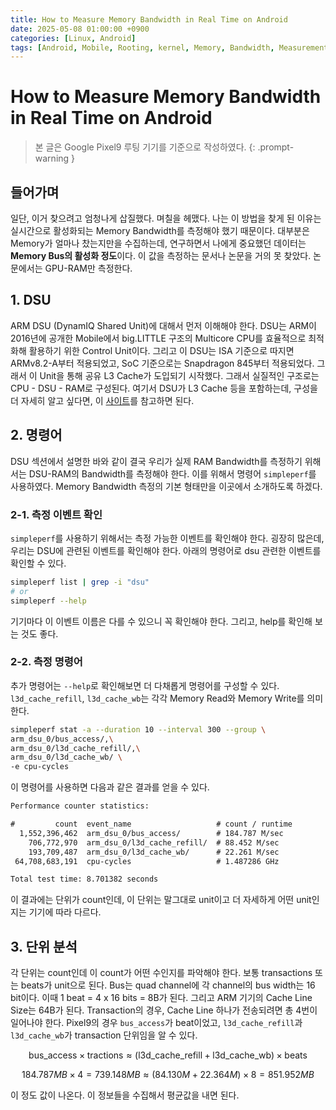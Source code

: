 ```yaml
---
title: How to Measure Memory Bandwidth in Real Time on Android
date: 2025-05-08 01:00:00 +0900
categories: [Linux, Android]
tags: [Android, Mobile, Rooting, kernel, Memory, Bandwidth, Measurement]
---
```


# How to Measure Memory Bandwidth in Real Time on Android

> 본 글은 Google Pixel9 루팅 기기를 기준으로 작성하였다.
{: .prompt-warning }

## 들어가며

일단, 이거 찾으려고 엄청나게 삽질했다. 며칠을 헤맸다.
나는 이 방법을 찾게 된 이유는 실시간으로 활성화되는 Memory Bandwidth를 측정해야 했기 때문이다.
대부분은 Memory가 얼마나 찼는지만을 수집하는데, 연구하면서 나에게 중요했던 데이터는 **Memory Bus의 활성화 정도**이다.
이 값을 측정하는 문서나 논문을 거의 못 찾았다.
논문에서는 GPU-RAM만 측정한다.

## 1. DSU

ARM DSU (DynamIQ Shared Unit)에 대해서 먼저 이해해야 한다. DSU는 ARM이 2016년에 공개한 Mobile에서 big.LITTLE 구조의 Multicore CPU를 효율적으로 최적화해 활용하기 위한 Control Unit이다. 그리고 이 DSU는 ISA 기준으로 따지면 ARMv8.2-A부터 적용되었고, SoC 기준으로는 Snapdragon 845부터 적용되었다. 그래서 이 Unit을 통해 공유 L3 Cache가 도입되기 시작했다. 그래서 실질적인 구조로는 CPU - DSU - RAM로 구성된다. 여기서 DSU가 L3 Cache 등을 포함하는데, 구성을 더 자세히 알고 싶다면, 이 [사이트](https://developer.arm.com/documentation/100453/0401/The-DynamIQ-Shared-Unit/About-the-DSU)를 참고하면 된다.

## 2. 명령어

DSU 섹션에서 설명한 바와 같이 결국 우리가 실제 RAM Bandwidth를 측정하기 위해서는 DSU-RAM의 Bandwidth를 측정해야 한다. 
이를 위해서 명령어 `simpleperf`를 사용하였다. Memory Bandwidth 측정의 기본 형태만을 이곳에서 소개하도록 하겠다.

### 2-1. 측정 이벤트 확인

`simpleperf`를 사용하기 위해서는 측정 가능한 이벤트를 확인해야 한다. 굉장히 많은데, 우리는 DSU에 관련된 이벤트를 확인해야 한다.
아래의 명령어로 dsu 관련한 이벤트를 확인할 수 있다.
```bash
simpleperf list | grep -i "dsu"
# or
simpleperf --help
```
기기마다 이 이벤트 이름은 다를 수 있으니 꼭 확인해야 한다.
그리고, help를 확인해 보는 것도 좋다.

### 2-2. 측정 명령어

추가 명령어는 `--help`로 확인해보면 더 다채롭게 명령어를 구성할 수 있다.
`l3d_cache_refill`, `l3d_cache_wb`는 각각 Memory Read와 Memory Write를 의미한다.
```bash
simpleperf stat -a --duration 10 --interval 300 --group \
arm_dsu_0/bus_access/,\
arm_dsu_0/l3d_cache_refill/,\
arm_dsu_0/l3d_cache_wb/ \
-e cpu-cycles
```

이 명령어를 사용하면 다음과 같은 결과를 얻을 수 있다.
```txt
Performance counter statistics:

#         count  event_name                   # count / runtime
  1,552,396,462  arm_dsu_0/bus_access/        # 184.787 M/sec
    706,772,970  arm_dsu_0/l3d_cache_refill/  # 88.452 M/sec
    193,709,487  arm_dsu_0/l3d_cache_wb/      # 22.261 M/sec
 64,708,683,191  cpu-cycles                   # 1.487286 GHz

Total test time: 8.701382 seconds
```

이 결과에는 단위가 count인데, 이 단위는 말그대로 unit이고 더 자세하게 어떤 unit인지는 기기에 따라 다르다.

## 3. 단위 분석

각 단위는 count인데 이 count가 어떤 수인지를 파악해야 한다. 보통 transactions 또는 beats가 unit으로 된다.
Bus는 quad channel에 각 channel의 bus width는 16 bit이다. 이때 1 beat = 4 x 16 bits = 8B가 된다.
그리고 ARM 기기의 Cache Line Size는 64B가 된다.
Transaction의 경우, Cache Line 하나가 전송되려면 총 4번이 일어나야 한다.
Pixel9의 경우 `bus_access`가 beat이었고, `l3d_cache_refill`과 `l3d_cache_wb`가 transaction 단위임을 알 수 있다.

$$ \textrm{bus\_access} \times \textrm{tractions} \approx \left (  \textrm{l3d\_cache\_refill} + \textrm{l3d\_cache\_wb} \right ) \times \textrm{beats} $$

$$ 184.787MB \times 4 = 739.148MB \approx \left (  84.130M + 22.364M \right ) \times 8 = 851.952MB $$

이 정도 값이 나온다.
이 정보들을 수집해서 평균값을 내면 된다.